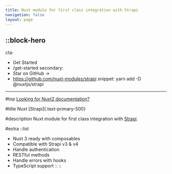 ```yaml
---
title: Nuxt module for first class integration with Strapi
navigation: false
layout: page
---
```


::block-hero
---
cta:
  - Get Started
  - /get-started
secondary:
  - Star on GitHub →
  - https://github.com/nuxt-modules/strapi
snippet: yarn add -D @nuxtjs/strapi
---

#top
[Looking for Nuxt2 documentation?](https://strapi-v0.nuxtjs.org)

#title
Nuxt [Strapi]{.text-primary-500}

#description
Nuxt module for first class integration with [Strapi](https://strapi.io/).

#extra
  ::list
  - Nuxt 3 ready with composables
  - Compatible with Strapi v3 & v4
  - Handle authentication
  - RESTful methods
  - Handle errors with hooks
  - TypeScript support
  ::
::
